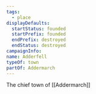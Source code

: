 ```yaml
---
tags:
  - place
displayDefaults:
  startStatus: founded
  startPrefix: founded
  endPrefix: destroyed
  endStatus: destroyed
campaignInfo: 
name: Adderfell
typeOf: town 
partOf: Addermarch
---
```

The chief town of [[Addermarch]]